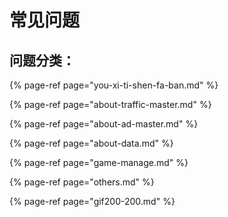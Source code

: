 # 常见问题

## 问题分类：

{% page-ref page="you-xi-ti-shen-fa-ban.md" %}

{% page-ref page="about-traffic-master.md" %}

{% page-ref page="about-ad-master.md" %}

{% page-ref page="about-data.md" %}

{% page-ref page="game-manage.md" %}

{% page-ref page="others.md" %}

{% page-ref page="gif200-200.md" %}

